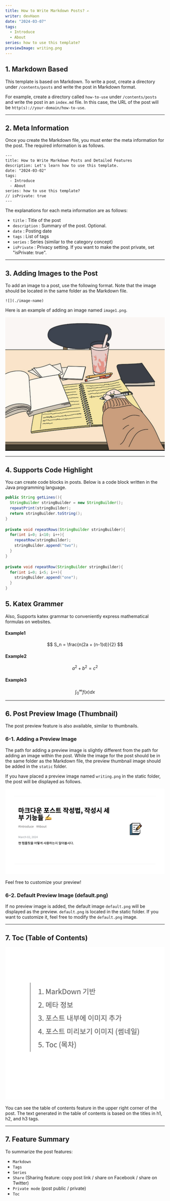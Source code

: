 ```yaml
---
title: How to Write Markdown Posts? ✍️
writer: devHaon
date: "2024-03-07"
tags:
  - Introduce
  - About
series: how to use this template?
previewImage: writing.png
---
```


## 1. Markdown Based

This template is based on Markdown. To write a post, create a directory under `/contents/posts` and write the post in Markdown format.

For example, create a directory called `how-to-use` under `/contents/posts` and write the post in an `index.md` file. In this case, the URL of the post will be `http(s)://your-domain/how-to-use`.

---

## 2. Meta Information

Once you create the Markdown file, you must enter the meta information for the post. The required information is as follows.

```
---
title: How to Write Markdown Posts and Detailed Features
description: Let's learn how to use this template.
date: "2024-03-02"
tags:
  - Introduce
  - About
series: how to use this template?
// isPrivate: true
---
```

The explanations for each meta information are as follows:

- `title` : Title of the post
- `description` : Summary of the post. Optional.
- `date` : Posting date
- `tags` : List of tags
- `series` : Series (similar to the category concept)
- `isPrivate` : Privacy setting. If you want to make the post private, set "isPrivate: true".

---

## 3. Adding Images to the Post

To add an image to a post, use the following format. Note that the image should be located in the same folder as the Markdown file.

```
![](./image-name)
```

Here is an example of adding an image named `image1.png`.

![](./image1.png)

---

## 4. Supports Code Highlight

You can create code blocks in posts. Below is a code block written in the Java programming language.

```java
public String getLines(){
  StringBuilder stringBuilder = new StringBuilder();
  repeatPrint(stringBuilder);
  return stringBuilder.toString();
}

private void repeatRows(StringBuilder stringBuilder){
  for(int i=0; i<10; i++){
    repeatRow(stringBuilder);
    stringBuilder.append("two");
  }
}

private void repeatRow(StringBuilder stringBuilder){
  for(int i=0; i<5; i++){
    stringBuilder.append("one");
  }
}
```

## 5. Katex Grammer

Also, Supports katex grammar to conveniently express mathematical formulas on websites.

#### Example1

$$
S_n = \frac{n(2a + (n-1)d)}{2}
$$

#### Example2

$$
a ^ 2 + b^2 = c^2
$$

#### Example3

$$
\int_{0}^{\infty} f(x) dx
$$

---

## 6. Post Preview Image (Thumbnail)

The post preview feature is also available, similar to thumbnails.

### 6-1. Adding a Preview Image

The path for adding a preview image is slightly different from the path for adding an image within the post. While the image for the post should be in the same folder as the Markdown file, the preview thumbnail image should be added in the `static` folder.

If you have placed a preview image named `writing.png` in the static folder, the post will be displayed as follows.

![](./result.png)

Feel free to customize your preview!

### 6-2. Default Preview Image (default.png)

If no preview image is added, the default image `default.png` will be displayed as the preview. `default.png` is located in the static folder. If you want to customize it, feel free to modify the `default.png` image.

---

## 7. Toc (Table of Contents)

![](./toc.png)

You can see the table of contents feature in the upper right corner of the post. The text generated in the table of contents is based on the titles in h1, h2, and h3 tags.

---

## 7. Feature Summary

To summarize the post features:

- `Markdown`
- `Tags`
- `Series`
- `Share` (Sharing feature: copy post link / share on Facebook / share on Twitter)
- `Private mode` (post public / private)
- `Toc`
